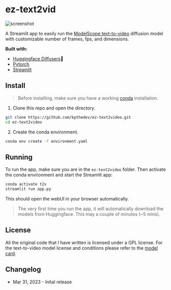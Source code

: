 # ez-text2vid

![screenshot](https://user-images.githubusercontent.com/115115916/229177973-6a5b1a28-38a8-42a1-bf80-1315cc4d806c.png)

A Streamlit app to easily run the [ModelScope text-to-video](https://huggingface.co/damo-vilab/modelscope-damo-text-to-video-synthesis) diffusion model with customizable number of frames, fps, and dimensions.

**Built with:**
* [Huggingface Diffusers](https://github.com/huggingface/diffusers)🧨
* [Pytorch](https://github.com/pytorch/pytorch)
* [Streamlit](https://github.com/streamlit/streamlit)

## Install
> Before installing, make sure you have a working [conda](https://conda.io/projects/conda/en/latest/user-guide/install/index.html) installation.

1. Clone this repo and open the directory.

```bash
git clone https://github.com/kpthedev/ez-text2video.git
cd ez-text2video
```
2. Create the conda environment.

```bash
conda env create -f environment.yaml
```

## Running
To run the app, make sure you are in the `ez-text2video` folder. Then activate the conda environment and start the Streamlit app:

```bash
conda activate t2v
streamlit run app.py
```
This should open the webUI in your browser automatically.

> The very first time you run the app, it will automatically download the models from Huggingface. This may a couple of minutes (~5 mins).


## License
All the original code that I have written is licensed under a GPL license. For the text-to-video model license and conditions please refer to the [model card](https://huggingface.co/damo-vilab/modelscope-damo-text-to-video-synthesis).


## Changelog
* Mar 31, 2023 - Inital release
